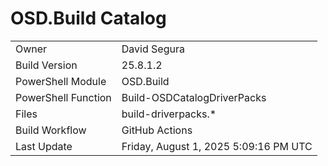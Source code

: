 ﻿# OSD.Build Catalog

| | |
|-|-|
| Owner | David Segura |
| Build Version | 25.8.1.2 |
| PowerShell Module | OSD.Build |
| PowerShell Function | Build-OSDCatalogDriverPacks |
| Files | build-driverpacks.* |
| Build Workflow | GitHub Actions |
| Last Update | Friday, August 1, 2025 5:09:16 PM UTC |
